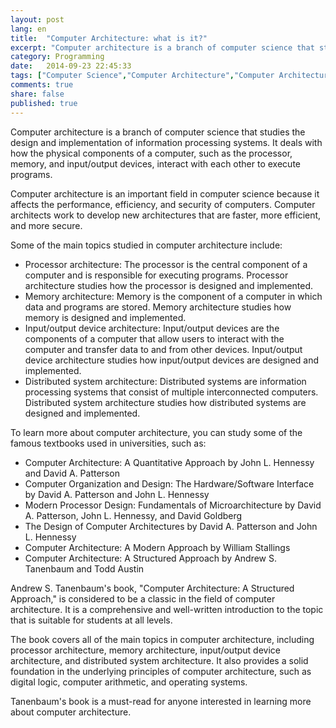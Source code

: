 ```yaml
---
layout: post
lang: en
title:  "Computer Architecture: what is it?"
excerpt: "Computer architecture is a branch of computer science that studies the design and implementation of information processing systems"
category: Programming
date:   2014-09-23 22:45:33
tags: ["Computer Science","Computer Architecture","Computer Architecture Definition","Computer Architecture Topics","Computer Architecture Textbooks","Andrew Stuart Tanenbaum"]
comments: true
share: false
published: true
---
```


Computer architecture is a branch of computer science that studies the design and implementation of information processing systems. It deals with how the physical components of a computer, such as the processor, memory, and input/output devices, interact with each other to execute programs.

Computer architecture is an important field in computer science because it affects the performance, efficiency, and security of computers. Computer architects work to develop new architectures that are faster, more efficient, and more secure.

Some of the main topics studied in computer architecture include:

* Processor architecture: The processor is the central component of a computer and is responsible for executing programs. Processor architecture studies how the processor is designed and implemented.
* Memory architecture: Memory is the component of a computer in which data and programs are stored. Memory architecture studies how memory is designed and implemented.
* Input/output device architecture: Input/output devices are the components of a computer that allow users to interact with the computer and transfer data to and from other devices. Input/output device architecture studies how input/output devices are designed and implemented.
* Distributed system architecture: Distributed systems are information processing systems that consist of multiple interconnected computers. Distributed system architecture studies how distributed systems are designed and implemented.

To learn more about computer architecture, you can study some of the famous textbooks used in universities, such as:

* Computer Architecture: A Quantitative Approach by John L. Hennessy and David A. Patterson
* Computer Organization and Design: The Hardware/Software Interface by David A. Patterson and John L. Hennessy
* Modern Processor Design: Fundamentals of Microarchitecture by David A. Patterson, John L. Hennessy, and David Goldberg
* The Design of Computer Architectures by David A. Patterson and John L. Hennessy
* Computer Architecture: A Modern Approach by William Stallings
* Computer Architecture: A Structured Approach by Andrew S. Tanenbaum and Todd Austin

Andrew S. Tanenbaum's book, "Computer Architecture: A Structured Approach," is considered to be a classic in the field of computer architecture. It is a comprehensive and well-written introduction to the topic that is suitable for students at all levels.

The book covers all of the main topics in computer architecture, including processor architecture, memory architecture, input/output device architecture, and distributed system architecture. It also provides a solid foundation in the underlying principles of computer architecture, such as digital logic, computer arithmetic, and operating systems.

Tanenbaum's book is a must-read for anyone interested in learning more about computer architecture.


